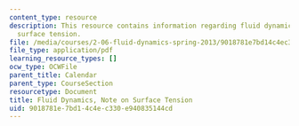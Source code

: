 ```yaml
---
content_type: resource
description: This resource contains information regarding fluid dynamics, notes on
  surface tension.
file: /media/courses/2-06-fluid-dynamics-spring-2013/9018781e7bd14c4ec330e940835144cd_MIT2_06S13_notes_st.pdf
file_type: application/pdf
learning_resource_types: []
ocw_type: OCWFile
parent_title: Calendar
parent_type: CourseSection
resourcetype: Document
title: Fluid Dynamics, Note on Surface Tension
uid: 9018781e-7bd1-4c4e-c330-e940835144cd
---
```

